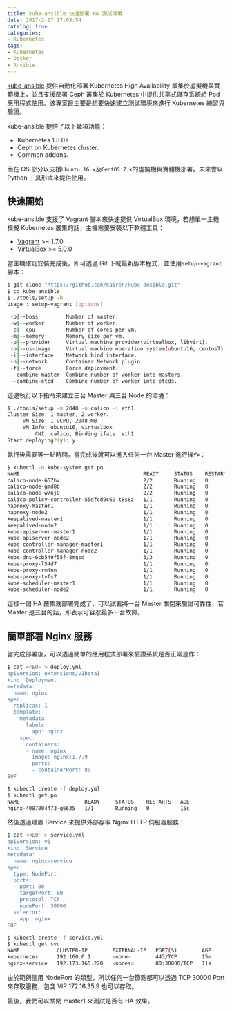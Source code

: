 ```yaml
---
title: kube-ansible 快速部署 HA 測試環境
date: 2017-2-17 17:08:54
catalog: true
categories:
- Kubernetes
tags:
- Kubernetes
- Docker
- Ansible
---
```

[kube-ansible](https://github.com/kairen/kube-ansible) 提供自動化部署 Kubernetes High Availability 叢集於虛擬機與實體機上，並且支援部署 Ceph 叢集於 Kubernetes 中提供共享式儲存系統給 Pod 應用程式使用。該專案最主要是想要快速建立測試環境來進行 Kubernetes 練習與驗證。

kube-ansible 提供了以下幾項功能：
* Kubernetes 1.8.0+.
* Ceph on Kubernetes cluster.
* Common addons.

<!--more-->

而在 OS 部分以支援`Ubuntu 16.x`及`CentOS 7.x`的虛擬機與實體機部署。未來會以 Python 工具形式來提供使用。

## 快速開始
kube-ansible 支援了 Vagrant 腳本來快速提供 VirtualBox 環境，若想單一主機模擬 Kubernetes 叢集的話，主機需要安裝以下軟體工具：
* [Vagrant](https://www.vagrantup.com/downloads.html) >= 1.7.0
* [VirtualBox](https://www.virtualbox.org/wiki/Downloads) >= 5.0.0

當主機確認安裝完成後，即可透過 Git 下載最新版本程式，並使用`setup-vagrant`腳本：
```sh
$ git clone "https://github.com/kairen/kube-ansible.git"
$ cd kube-ansible
$ ./tools/setup -h
Usage : setup-vagrant [options]

 -b|--boss         Number of master.
 -w|--worker       Number of worker.
 -c|--cpu          Number of cores per vm.
 -m|--memory       Memory size per vm.
 -p|--provider     Virtual machine provider(virtualbox, libvirt).
 -o|--os-image     Virtual machine operation system(ubuntu16, centos7).
 -i|--interface    Network bind interface.
 -n|--network      Container Network plugin.
 -f|--force        Force deployment.
 --combine-master  Combine number of worker into masters.
 --combine-etcd    Combine number of worker into etcds.
```

這邊執行以下指令來建立三台 Master 與三台 Node 的環境：
```sh
$ ./tools/setup -m 2048 -n calico -i eth1
Cluster Size: 1 master, 2 worker.
     VM Size: 1 vCPU, 2048 MB
     VM Info: ubuntu16, virtualbox
         CNI: calico, Binding iface: eth1
Start deploying?(y): y
```

執行後需要等一點時間，當完成後就可以進入任何一台 Master 進行操作：
```sh
$ kubectl -n kube-system get po
NAME                                        READY     STATUS    RESTARTS   AGE
calico-node-657hv                           2/2       Running   0          57s
calico-node-gmd8b                           2/2       Running   0          57s
calico-node-w7nj8                           2/2       Running   0          57s
calico-policy-controller-55dfcd9c69-t8s8z   1/1       Running   0          57s
haproxy-master1                             1/1       Running   0          22s
haproxy-node2                               1/1       Running   0          1m
keepalived-master1                          1/1       Running   0          30s
keepalived-node2                            1/1       Running   0          1m
kube-apiserver-master1                      1/1       Running   0          23s
kube-apiserver-node2                        1/1       Running   0          1m
kube-controller-manager-master1             1/1       Running   0          17s
kube-controller-manager-node2               1/1       Running   0          1m
kube-dns-6cb549f55f-8mgsd                   3/3       Running   0          46s
kube-proxy-l54d7                            1/1       Running   0          1m
kube-proxy-rm4nn                            1/1       Running   0          1m
kube-proxy-tvfs7                            1/1       Running   0          1m
kube-scheduler-master1                      1/1       Running   0          39s
kube-scheduler-node2                        1/1       Running   0          1m
```

這樣一個 HA 叢集就部署完成了，可以試著將一台 Master 關閉來驗證可靠性，若 Master 是三台的話，即表示可容忍最多一台故障。

## 簡單部署 Nginx 服務
當完成部署後，可以透過簡單的應用程式部署來驗證系統是否正常運作：
```sh
$ cat <<EOF > deploy.yml
apiVersion: extensions/v1beta1
kind: Deployment
metadata:
  name: nginx
spec:
  replicas: 1
  template:
    metadata:
      labels:
        app: nginx
    spec:
      containers:
      - name: nginx
        image: nginx:1.7.9
        ports:
        - containerPort: 80
EOF

$ kubectl create -f deploy.yml
$ kubectl get po
NAME                     READY     STATUS    RESTARTS   AGE
nginx-4087004473-g6635   1/1       Running   0          15s
```

然後透過建置 Service 來提供外部存取 Nginx HTTP 伺服器服務：
```sh
$ cat <<EOF > service.yml
apiVersion: v1
kind: Service
metadata:
  name: nginx-service
spec:
  type: NodePort
  ports:
  - port: 80
    targetPort: 80
    protocol: TCP
    nodePort: 30000
  selector:
    app: nginx
EOF

$ kubectl create -f service.yml
$ kubectl get svc
NAME            CLUSTER-IP        EXTERNAL-IP   PORT(S)        AGE
kubernetes      192.160.0.1       <none>        443/TCP        15m
nginx-service   192.173.165.220   <nodes>       80:30000/TCP   11s
```

由於範例使用 NodePort 的類型，所以任何一台節點都可以透過 TCP 30000 Port 來存取服務，包含 VIP 172.16.35.9 也可以存取。

最後，我們可以關閉 master1 來測試是否有 HA 效果。
